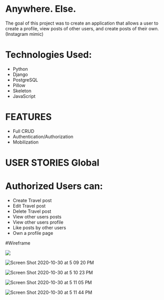 # Anywhere. Else. 

The goal of this project was to create an application that allows a user to create a profile, view posts of other users, and create posts of their own. (Instagram mimic)



# Technologies Used: 
* Python
* Django
* PostgreSQL
* Pillow
* Skeleton
* JavaScript

# FEATURES
* Full CRUD
* Authentication/Authorization
* Mobilization

# USER STORIES Global

# Authorized Users can:


* Create Travel post
* Edit Travel post
* Delete Travel post
* View other users posts
* View other users profile
* Like posts by other users
* Own a profile page


#Wireframe


![](https://files.slack.com/files-pri/T0351JZQ0-F01E3NP7NBT/copy_of_wayfarer_project_erd.png)





![Screen Shot 2020-10-30 at 5 09 20 PM](https://media.git.generalassemb.ly/user/31017/files/b8c05980-1ad2-11eb-9f18-fe293de93cd5)



![Screen Shot 2020-10-30 at 5 10 23 PM](https://media.git.generalassemb.ly/user/31017/files/de4d6300-1ad2-11eb-95c0-3559a595661d)



![Screen Shot 2020-10-30 at 5 11 05 PM](https://media.git.generalassemb.ly/user/31017/files/f329f680-1ad2-11eb-8d5a-9e7ac44ddfb5)




![Screen Shot 2020-10-30 at 5 11 44 PM](https://media.git.generalassemb.ly/user/31017/files/0a68e400-1ad3-11eb-898b-dcad9384cb7c)
